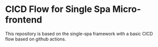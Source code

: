 # CICD Flow for Single Spa Micro-frontend

This repository is based on the single-spa framework with a basic CICD flow based on github actions.